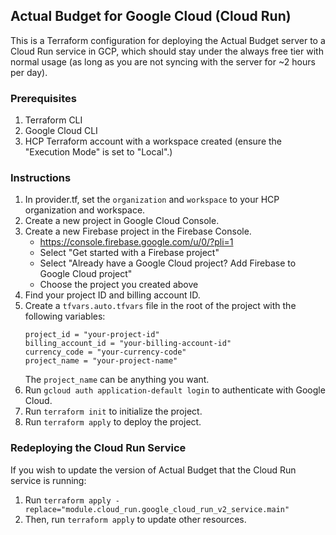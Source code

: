 ## Actual Budget for Google Cloud (Cloud Run)

This is a Terraform configuration for deploying the Actual Budget server to a Cloud Run service in GCP, which should stay under the always free tier with normal usage (as long as you are not syncing with the server for ~2 hours per day).

### Prerequisites

1. Terraform CLI
1. Google Cloud CLI
2. HCP Terraform account with a workspace created (ensure the "Execution Mode" is set to "Local".)

### Instructions

1. In provider.tf, set the `organization` and `workspace` to your HCP organization and workspace.
1. Create a new project in Google Cloud Console.
1. Create a new Firebase project in the Firebase Console.
    - https://console.firebase.google.com/u/0/?pli=1
    - Select "Get started with a Firebase project"
    - Select "Already have a Google Cloud project? Add Firebase to Google Cloud project"
    - Choose the project you created above
1. Find your project ID and billing account ID.
1. Create a `tfvars.auto.tfvars` file in the root of the project with the following variables:
    ```hcl
    project_id = "your-project-id"
    billing_account_id = "your-billing-account-id"
    currency_code = "your-currency-code"
    project_name = "your-project-name"
    ```
    The `project_name` can be anything you want.
1. Run `gcloud auth application-default login` to authenticate with Google Cloud.
1. Run `terraform init` to initialize the project.
1. Run `terraform apply` to deploy the project.

### Redeploying the Cloud Run Service

If you wish to update the version of Actual Budget that the Cloud Run service is running:

1. Run `terraform apply -replace="module.cloud_run.google_cloud_run_v2_service.main"`
1. Then, run `terraform apply` to update other resources.
